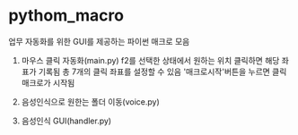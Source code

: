 # pythom_macro

업무 자동화를 위한 GUI를 제공하는 파이썬 매크로 모음

1. 마우스 클릭 자동화(main.py)
   f2를 선택한 상태에서 원하는 위치 클릭하면 해당 좌표가 기록됨
   총 7개의 클릭 좌표를 설정할 수 있음
   '매크로시작'버튼을 누르면 클릭 매크로가 시작됨
   
2. 음성인식으로 원한는 폴더 이동(voice.py)
3. 음성인식 GUI(handler.py)
